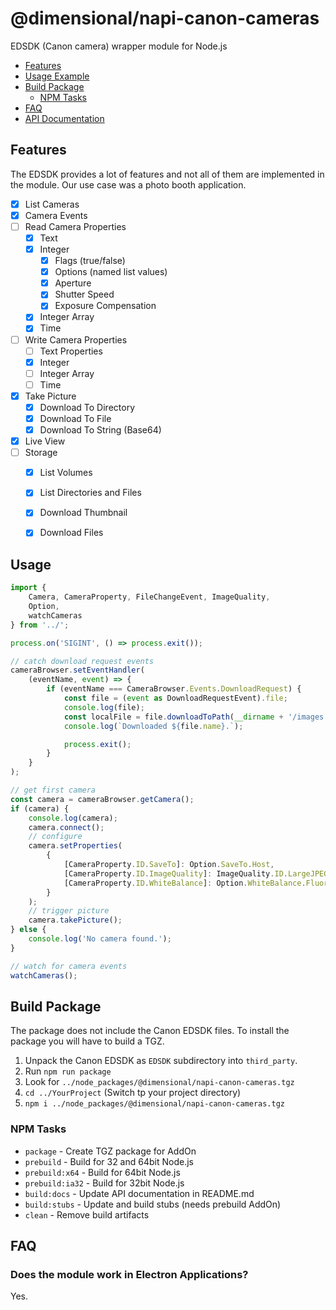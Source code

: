 # @dimensional/napi-canon-cameras

EDSDK (Canon camera) wrapper module for Node.js

* [Features](#features)
* [Usage Example](#usage)
* [Build Package](#build-package)
  * [NPM Tasks](#npm-tasks)
* [FAQ](#faq)
* [API Documentation](API.md)

## Features

The EDSDK provides a lot of features and not all of them are
implemented in the module. Our use case was a photo booth 
application.

- [x] List Cameras
- [x] Camera Events
- [ ] Read Camera Properties
    - [x] Text
    - [x] Integer
      - [x] Flags (true/false)
      - [x] Options (named list values)
      - [x] Aperture
      - [x] Shutter Speed
      - [x] Exposure Compensation
    - [x] Integer Array
    - [x] Time
- [ ] Write Camera Properties
    - [ ] Text Properties
    - [x] Integer
    - [ ] Integer Array
    - [ ] Time
- [x] Take Picture
    - [x] Download To Directory
    - [x] Download To File
    - [x] Download To String (Base64)
- [x] Live View
- [ ] Storage
    - [x] List Volumes
    - [x] List Directories and Files
    - [x] Download Thumbnail
    - [x] Download Files


## Usage

```typescript
import {
    Camera, CameraProperty, FileChangeEvent, ImageQuality,
    Option,
    watchCameras
} from '../';

process.on('SIGINT', () => process.exit());

// catch download request events
cameraBrowser.setEventHandler(
    (eventName, event) => {
        if (eventName === CameraBrowser.Events.DownloadRequest) {
            const file = (event as DownloadRequestEvent).file;
            console.log(file);
            const localFile = file.downloadToPath(__dirname + '/images');
            console.log(`Downloaded ${file.name}.`);

            process.exit();
        }
    }
);

// get first camera
const camera = cameraBrowser.getCamera();
if (camera) {
    console.log(camera);
    camera.connect();
    // configure
    camera.setProperties(
        {
            [CameraProperty.ID.SaveTo]: Option.SaveTo.Host,
            [CameraProperty.ID.ImageQuality]: ImageQuality.ID.LargeJPEGFine,
            [CameraProperty.ID.WhiteBalance]: Option.WhiteBalance.Fluorescent
        }
    );
    // trigger picture
    camera.takePicture();
} else {
    console.log('No camera found.');
}

// watch for camera events
watchCameras();
```
 
## Build Package

The package does not include the Canon EDSDK files. To install the package you will have 
to build a TGZ.
 
 1. Unpack the Canon EDSDK as `EDSDK` subdirectory into `third_party`.
 2. Run `npm run package`
 3. Look for `../node_packages/@dimensional/napi-canon-cameras.tgz`
 4. `cd ../YourProject` (Switch tp your project directory)
 5. `npm i ../node_packages/@dimensional/napi-canon-cameras.tgz`

### NPM Tasks

* `package` - Create TGZ package for AddOn
* `prebuild` - Build for 32 and 64bit Node.js
* `prebuild:x64` - Build for 64bit Node.js
* `prebuild:ia32` - Build for 32bit Node.js
* `build:docs` - Update API documentation in README.md
* `build:stubs` - Update and build stubs (needs prebuild AddOn)
* `clean` - Remove build artifacts

## FAQ

### Does the module work in Electron Applications?

Yes.

